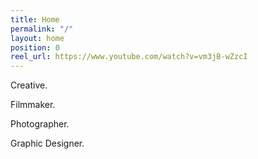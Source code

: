 ```yaml
---
title: Home
permalink: "/"
layout: home
position: 0
reel_url: https://www.youtube.com/watch?v=vm3jB-wZzcI
---
```


Creative.

Filmmaker.

Photographer.

Graphic Designer.
